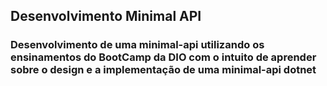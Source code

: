 ## Desenvolvimento Minimal API


### Desenvolvimento de uma minimal-api utilizando os ensinamentos do BootCamp da DIO com o intuito de aprender sobre o design e a implementação de uma minimal-api dotnet
